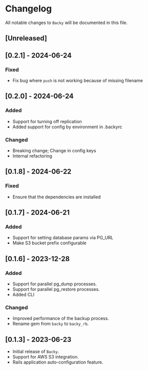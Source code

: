 # Changelog

All notable changes to `Backy` will be documented in this file.

## [Unreleased]
## [0.2.1] - 2024-06-24
### Fixed
- Fix bug where `push` is not working because of missing filename

## [0.2.0] - 2024-06-24
### Added
- Support for turning off replication
- Added support for config by environment in .backyrc

### Changed
- Breaking change; Change in config keys
- Internal refactoring

## [0.1.8] - 2024-06-22
### Fixed
- Ensure that the dependencies are installed

## [0.1.7] - 2024-06-21
### Added
- Support for setting database params via PG_URL
- Make S3 bucket prefix configurable

## [0.1.6] - 2023-12-28
### Added
- Support for parallel pg_dump processes.
- Support for parallel pg_restore processes.
- Added CLI

### Changed
- Improved performance of the backup process.
- Rename gem from `backy` to `backy_rb`.

## [0.1.3] - 2023-06-23
- Initial release of `Backy`.
- Support for AWS S3 integration.
- Rails application auto-configuration feature.
